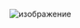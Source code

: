![изображение](https://github.com/unlimmitted/kinopoiskToRuTrackerPlugin/assets/108941648/50c704b7-38f9-4d8d-a09b-599e117bec5a)
